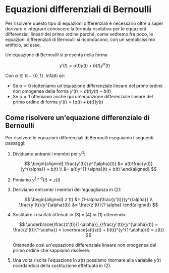 # Equazioni differenziali di Bernoulli

Per risolvere questo tipo di equazioni differenziali è necessario oltre a saper
derivare e integrare conoscere la formula risolutiva per le equazioni
differenziali lineari del primo ordine perché, come vedremo fra poco, le
equazioni differenziali di Bernoulli si riconducono, con un semplicissimo
artificio, ad esse.

Un'equazione di Bernoulli si presenta nella forma

$$
  y'(t) = a(t)y(t) + b(t)y^{\alpha}(t)
$$

Con $\alpha \in \mathbb{R} - \{0,1\}$. Infatti se:

- Se $\alpha = 0$ riotteniamo un'equazione differenziale lineare del primo
  ordine non omogenea della forma $y'(t) = a(t)y(t) + b(t)$
- Se $\alpha = 1$ otteniamo anche qui un'equazione differenziale lineare del
  primo ordine di forma $y'(t) = [a(t) + b(t)]y(t)$

## Come risolvere un'equazione differenziale di Bernoulli

Per risolvere le equazioni differenziali di Bernoulli eseguiamo i seguenti
passaggi:

1. Dividiamo entrami i membri per $y^{\alpha}$:

   $$
     \begin{aligned}
       \frac{y'(t)}{y^{\alpha}(t)} &= a(t)\frac{y(t)}{y^{\alpha}} + b(t) \\
         &= a(t)y^{1-\alpha}(t) + b(t)
     \end{aligned}
   $$

2. Poniamo $y^{1-\alpha}(t) = z(t)$
3. Deriviamo entrambi i membri dell'eguaglianza in (2):

   $$
     \begin{aligned}
       z'(t) &= (1-\alpha)\frac{y'(t)}{y^{\alpha}} \\
       \frac{y'(t)}{y^{\alpha}(t)} &= \frac{z'(t)}{1-\alpha}
     \end{aligned}
   $$

4. Sostituire i risultati ottenuti in (3) e (4) in (1) ottenendo:

   $$
     \underbrace{\frac{z'(t)}{1-\alpha}}_{\frac{y'(t)}{y^{\alpha}(t)} =
         \frac{z'(t)}{1-\alpha}}
     = \overbrace{a(t)z(t) + b(t)}^{y^{1-\alpha}(t) = z(t)}
   $$

   Ottenendo così un'equazione differenziale lineare non omogenea del primo
   ordine che sappiamo risolvere.

5. Una volta risolta l'equazione in $z(t)$ possiamo ritornare alla variabile
   $y(t)$ ricordandoci della sostituzione effettuata in (2).
